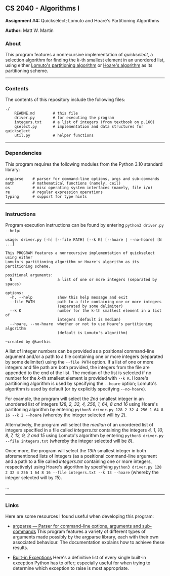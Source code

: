 ## CS 2040 - Algorithms I
**Assignment #4:** Quickselect; Lomuto and Hoare's Partitioning Algorithms

**Author:** Matt W. Martin

### About

This program features a nonrecursive implementation of *quickselect*, a selection algorithm for finding the *k*-th smallest element in an unordered list, using either [Lomuto's partitioning algorithm](https://en.wikipedia.org/wiki/Quicksort#Lomuto_partition_scheme) or [Hoare's algorithm](https://en.wikipedia.org/wiki/Quicksort#Hoare_partition_scheme) as its partitioning scheme.

---
### Contents
The contents of this repository include the following files:
```
./
    README.md        # this file
    driver.py        # for executing the program
    integers.txt     # a list of integers (from textbook on p.160)
    qselect.py       # implementation and data structures for quickselect
    util.py          # helper functions
```

---
### Dependencies
This program requires the following modules from the Python 3.10 standard library:
```
argparse    # parser for command-line options, args and sub-commands
math        # mathematical functions (namely, ceil)
os          # misc operating system interfaces (namely, file i/o)
re          # regular expression operations
typing      # support for type hints
```

---
### Instructions
Program execution instructions can be found by entering `python3 driver.py --help`:
```
usage: driver.py [-h] [--file PATH] [--k K] [--hoare | --no-hoare] [N ...]

This PROGRAM features a nonrecursive implementation of quickselect using either
Lomuto's partitioning algorithm or Hoare's algorithm as its partitioning scheme.

positional arguments:
  N                    a list of one or more integers (separated by spaces)

options:
  -h, --help           show this help message and exit
  --file PATH          path to a file containing one or more integers
                       (separated by some delimiter)
  --k K                number for the k-th smallest element in a list of
                       integers (default is median)
  --hoare, --no-hoare  whether or not to use Hoare's partitioning algorithm
                       (default is Lomuto's algorithm)

~created by @kaethis
```
A list of integer numbers can be provided as a positional command-line argument and/or a path to a file containing one or more integers (separated by some delimiter) using the `--file PATH` option.  If a list of one or more integers and file path are both provided, the integers from the file are appended to the end of the list.  The median of the list is selected if no number for the *k*-th smallest element is provided with `--k K`.  Hoare's partitioning algorithm is used by specifying the `--hoare` option; Lomuto's algorithm is used by default (or by explicitly specifying `--no-hoare`).

For example, the program will select the *2nd* smallest integer in an unordered list of integers *128, 2, 32, 4, 256, 1, 64, 8 and 16* using Hoare's partitoning algorithm by entering `python3 driver.py 128 2 32 4 256 1 64 8 16 --k 2 --hoare` (whereby the integer selected will by *2*).

Alternatively, the program will select the *median* of an unordered list of integers specified in a file called *integers.txt* containing the integers *4, 1, 10, 8, 7, 12, 9, 2 and 15* using Lomuto's algorithm by entering `python3 driver.py --file integers.txt` (whereby the integer selected will be *8*).

Once more, the program will select the *13th* smallest integer in both aforementioned lists of integers (as a positional command-line argument and a path to a file called *integers.txt* containing one or more integers, respectively) using Hoare's algorithm by specifying `python3 driver.py 128 2 32 4 256 1 64 8 16 --file integers.txt --k 13 --hoare` (whereby the integer selected will by *15*).

...

---
### Links
Here are some resources I found useful when developing this program:

- [argparse — Parser for command-line options, arguments and sub-commands](https://docs.python.org/3/library/argparse.html) This program features a variety of different types of arguments made possibly by the argparse library, each with their own associated behaviour.  The documentation explains how to achieve these results.

- [Built-in Exceptions](https://docs.python.org/3/library/exceptions.html) Here's a definitive list of every single built-in exception Python has to offer; especially useful for when trying to determine which exception to raise is most appropriate.
